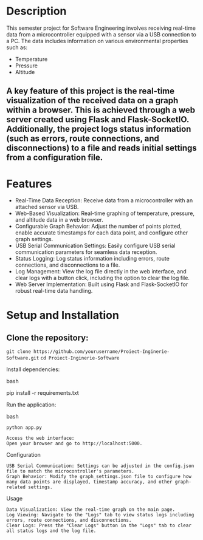 # Description
This semester project for Software Engineering involves receiving real-time data from a microcontroller equipped with a sensor via a USB connection to a PC. The data includes information on various environmental properties such as:
- Temperature
- Pressure
- Altitude

## A key feature of this project is the real-time visualization of the received data on a graph within a browser. This is achieved through a web server created using Flask and Flask-SocketIO. Additionally, the project logs status information (such as errors, route connections, and disconnections) to a file and reads initial settings from a configuration file.

# Features
- Real-Time Data Reception: Receive data from a microcontroller with an attached sensor via USB.
- Web-Based Visualization: Real-time graphing of temperature, pressure, and altitude data in a web browser.
- Configurable Graph Behavior: Adjust the number of points plotted, enable accurate timestamps for each data point, and configure other graph settings.
- USB Serial Communication Settings: Easily configure USB serial communication parameters for seamless data reception.
- Status Logging: Log status information including errors, route connections, and disconnections to a file.
- Log Management: View the log file directly in the web interface, and clear logs with a button click, including the option to clear the log file.
- Web Server Implementation: Built using Flask and Flask-SocketIO for robust real-time data handling.

# Setup and Installation
## Clone the repository:

```git clone https://github.com/yourusername/Proiect-Inginerie-Software.git```
```cd Proiect-Inginerie-Software```

Install dependencies:

bash

pip install -r requirements.txt

Run the application:

bash

    python app.py

    Access the web interface:
    Open your browser and go to http://localhost:5000.

Configuration

    USB Serial Communication: Settings can be adjusted in the config.json file to match the microcontroller's parameters.
    Graph Behavior: Modify the graph_settings.json file to configure how many data points are displayed, timestamp accuracy, and other graph-related settings.

Usage

    Data Visualization: View the real-time graph on the main page.
    Log Viewing: Navigate to the "Logs" tab to view status logs including errors, route connections, and disconnections.
    Clear Logs: Press the "Clear Logs" button in the "Logs" tab to clear all status logs and the log file.
